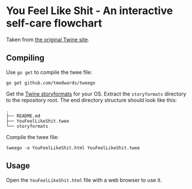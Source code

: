# You Feel Like Shit - An interactive self-care flowchart

Taken from [the original Twine site](https://philome.la/jace_harr/you-feel-like-shit-an-interactive-self-care-guide/play/index.html).

## Compiling
Use `go get` to compile the twee file:
```
go get github.com/tmedwards/tweego
```

Get the [Twine storyformats](https://github.com/tmedwards/tweego/releases/tag/v2.1.1) for your OS. Extract the `storyformats` directory to the repository root. The end directory structure should look like this:
```
.
├── README.md
├── YouFeelLikeShit.twee
└── storyformats
```

Compile the twee file:
```
tweego -o YouFeelLikeShit.html YouFeelLikeShit.twee
```

## Usage
Open the `YouFeelLikeShit.html` file with a web browser to use it.
